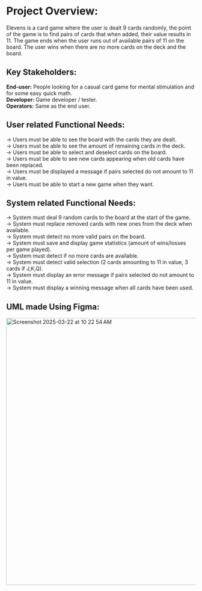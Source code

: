 # Project Overview:
  Elevens is a card game where the user is dealt 9 cards randomly, the point of the game is to find pairs of cards that when added, their value results in 11. The game ends when the user     runs out of available pairs of 11 on the board. The user wins when there are no more cards on the deck and the board.
  
## Key Stakeholders:
  **End-user:** People looking for a casual card game for mental stimulation and for some easy quick math.  
  **Developer:** Game developer / tester.  
  **Operators:** Same as the end user.  
  
## User related Functional Needs:
  -> Users must be able to see the board with the cards they are dealt.  
  -> Users must be able to see the amount of remaining cards in the deck.  
  -> Users must be able to select and deselect cards on the board.  
  -> Users must be able to see new cards appearing when old cards have been replaced.  
  -> Users must be displayed a message if pairs selected do not amount to 11 in value.  
  -> Users must be able to start a new game when they want.  
   
## System related Functional Needs:
  -> System must deal 9 random cards to the board at the start of the game.  
  -> System must replace removed cards with new ones from the deck when available.  
  -> System must detect no more valid pairs on the board.  
  -> System must save and display game statistics (amount of wins/losses per game played).  
  -> System must detect if no more cards are available.  
  -> System must detect valid selection (2 cards amounting to 11 in value, 3 cards if J,K,Q).  
  -> System must display an error message if pairs selected do not amount to 11 in value.  
  -> System must display a winning message when all cards have been used.  

## UML made Using Figma:

<img width="710" alt="Screenshot 2025-03-22 at 10 22 54 AM" src="https://github.com/user-attachments/assets/64ec1035-5e37-4b4d-b28a-c3d7c2e11bb8" />

